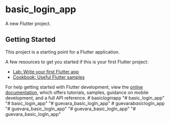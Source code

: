 # basic_login_app

A new Flutter project.

## Getting Started

This project is a starting point for a Flutter application.

A few resources to get you started if this is your first Flutter project:

- [Lab: Write your first Flutter app](https://docs.flutter.dev/get-started/codelab)
- [Cookbook: Useful Flutter samples](https://docs.flutter.dev/cookbook)

For help getting started with Flutter development, view the
[online documentation](https://docs.flutter.dev/), which offers tutorials,
samples, guidance on mobile development, and a full API reference.
#   b a s i c _ l o g i n _ a p p  
 "# basic_login_app" 
"# basic_login_app" 
"# guevara_basic_logIn_app" 
#   g u e v a r a _ b a s i c _ l o g I n _ a p p  
 "# guevara_basic_logIn_app" 
"# guevara_basic_logIn_app" 
"# guevara_basic_logIn_app" 
